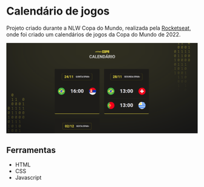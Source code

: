 # Calendário de jogos

Projeto criado durante a NLW Copa do Mundo, realizada pela [Rocketseat](https://www.rocketseat.com.br/), onde foi criado um calendários de jogos da Copa do Mundo de 2022.

![Preview](./assets/preview.png)

## Ferramentas

- HTML
- CSS
- Javascript
